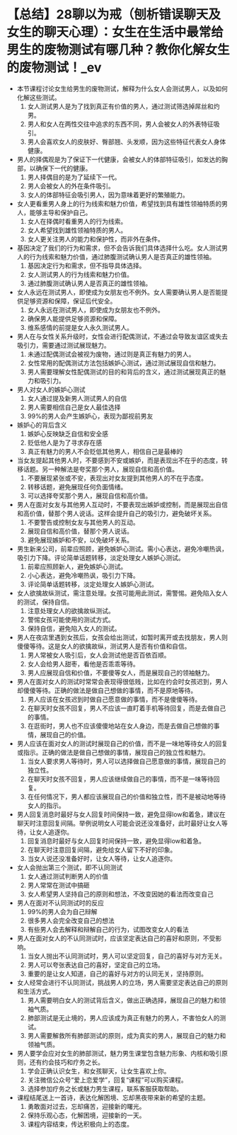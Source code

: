 # 【总结】28聊以为戒（刨析错误聊天及女生的聊天心理）：女生在生活中最常给男生的废物测试有哪几种？教你化解女生的废物测试！_ev

-   本节课程讨论女生给男生的废物测试，解释为什么女人会测试男人，以及如何化解这些测试。
    1.  女人测试男人是为了找到真正有价值的男人，通过测试筛选掉屌丝和灼男。
    2.  男人和女人在两性交往中追求的东西不同，男人会被女人的外表特征吸引。
    3.  男人会喜欢女人的皮肤好、臀部翘、头发顺，因为这些特征代表女人身体健康。
-   男人的择偶观是为了保证下一代健康，会被女人的体部特征吸引，如发达的胸部，以确保下一代的健康。
    1.  男人择偶目的是为了延续下一代。
    2.  男人会被女人的外在条件吸引。
    3.  女人的体部特征会吸引男人，因为意味着更好的繁殖能力。
-   女人更看重男人身上的行为线索和魅力价值，希望找到具有雄性领袖特质的男人，能够主导和保护自己。
    1.  女人在择偶时看重男人的行为线索。
    2.  女人希望找到雄性领袖特质的男人。
    3.  女人更关注男人的能力和保护性，而非外在条件。
-   基因决定了我们的行为和需求，但不会告诉我们具体选择什么吃。女人测试男人的行为线索和魅力价值，通过肺腹测试确认男人是否真正的雄性领袖。
    1.  基因决定行为和需求，但不指导具体选择。
    2.  女人测试男人的行为线索和魅力价值。
    3.  通过肺腹测试确认男人是否真正的雄性领袖。
-   女人永远在测试男人，即使成为女朋友也不例外。女人需要确认男人是否能提供足够资源和保障，保证后代安全。
    1.  女人永远在测试男人，即使成为女朋友也不例外。
    2.  确保男人能提供足够资源和保障。
    3.  维系感情的前提是女人永久测试男人。
-   男人在与女性关系升级时，女性会进行配偶测试，不通过会导致友谊区或失去吸引力，需要通过测试展现魅力。
    1.  未通过配偶测试会被视为废物，通过则是真正有魅力的男人。
    2.  女性常用的配偶测试方法包括嫉妒心测试，通过测试展现自信和魅力。
    3.  男人需要理解女性配偶测试的目的和背后的含义，通过测试展现真正的魅力和吸引力。
-   男人对女人的嫉妒心测试
    1.  女人通过提及新男人测试男人的自信
    2.  男人需要相信自己是女人最佳选择
    3.  99%的男人会产生嫉妒心，表现为鄙视前男友
-   嫉妒心的背后含义
    1.  嫉妒心反映缺乏自信和安全感
    2.  贬低他人是为了寻求存在感
    3.  真正有魅力的男人不会贬低其他男人，相信自己是最棒的
-   当女友提起其他男人时，不要感到不安或嫉妒，而是表现出不在乎的态度，转移话题。另一种解法是夸奖那个男人，展现自信和高价值。
    1.  不要展现紧张或不安，表现出对女友提到其他男人的不在乎态度。
    2.  转移话题，避免展现任何负面情绪。
    3.  可以选择夸奖那个男人，展现自信和高价值。
-   男人在面对女友与其他男人互动时，不要表现出嫉妒或控制，而是展现出自信和高价值，替那个男人说话。这样会提升自己的吸引力，避免破坏关系。
    1.  不要警告或控制女友与其他男人的互动。
    2.  展现自信和高价值，替那个男人说话。
    3.  避免展现嫉妒和不安，以免破坏关系。
-   男生新来公司，前辈应照顾，避免嫉妒心测试。需小心表达，避免冷嘲热讽，吸引力下降。评论简单话题转移，淡定处理女人嫉妒心测试。
    1.  前辈应照顾新人，避免嫉妒心测试。
    2.  小心表达，避免冷嘲热讽，吸引力下降。
    3.  评论简单话题转移，淡定处理女人嫉妒心测试。
-   女人欲擒故纵测试，需注意处理。女孩可能用此测试，需警惕。避免陷入女人的测试，保持自信。
    1.  注意处理女人的欲擒故纵测试。
    2.  警惕女孩可能使用的测试方式。
    3.  保持自信，避免陷入女人的测试。
-   男人在夜店里遇到女孩后，女孩会给出测试，如暂时离开或去找朋友，男人则傻傻等待。这是女人的欲擒故纵，测试男人是否有价值和自信。
    1.  男人常被女人吸引后，女人会测试他是否百依百顺。
    2.  女人会给男人甜枣，看他是否乖乖等待。
    3.  男人应展现自信和价值，不要傻等女人，而是展现自己的领袖魅力。
-   男人在面对女人的测试时常常会表现得很低贱，比如在约会时女孩迟到，男人却傻傻等待。正确的做法是做自己想做的事情，而不是原地等待。
    1.  男人应该在女孩迟到时做自己愿意做的事情，而不是傻傻等待。
    2.  在聊天时女孩不回复，男人不应该一直盯着手机等待回复，而是去做自己的事情。
    3.  在逛街时，男人也不应该傻傻地站在女人身边，而是去做自己想做的事情，展现自己的价值。
-   男人应该在面对女人的测试时展现自己的价值，而不是一味地等待女人的回复或指示。正确的做法是做自己想做的事情，展现自己的独立性和魅力。
    1.  当女人要求男人等待时，男人可以选择做自己愿意做的事情，展现自己的独立性。
    2.  在聊天时女孩不回复，男人应该继续做自己的事情，而不是一味等待回复。
    3.  在任何情况下，男人都应该展现自己的价值和独立性，而不是被动地等待女人的指示。
-   男人回复消息时最好与女人回复时间保持一致，避免显得low和着急，建议在聊天时注意回复间隔。举例说明女人可能会说还没准备好，此时最好让女人等待，让女人追逐你。
    1.  回复消息时最好与女人回复时间保持一致，避免显得low和着急。
    2.  在聊天时注意回复间隔，避免给女人留下不好的印象。
    3.  当女人说还没准备好时，让女人等待，让女人追逐你。
-   女人会抛出第三个测试，即不认同测试
    1.  女人通过测试判断男人的价值
    2.  男人常常在测试中搞砸
    3.  女人希望男人坚持自己的原则和想法，不改变因她的看法而改变自己
-   男人在面对不认同测试时的反应
    1.  99%的男人会为自己辩解
    2.  很多男人会完全改变自己的想法
    3.  有些男人会去解释和辩解自己的行为，试图改变女人的看法
-   男人在面对女人的不认同测试时，应该坚定表达自己的喜好和原则，不受影响。
    1.  当女人抛出不认同测试时，男人可以坚定回复，自己的喜好与对方无关。
    2.  男人可以夸张表达自己的喜好，坚定自己的立场。
    3.  重要的是让女人知道，自己的喜好与对方的认同无关，坚持原则。
-   女人经常会进行不认同测试，挑战男人的立场，男人需要坚定表达自己的原则和生活方式。
    1.  男人需要明白女人的测试背后含义，做出正确选择，展现自己的魅力和领袖气质。
    2.  肺部测试是无止境的，男人应该成为真正有魅力的男人，不害怕女人的测试。
    3.  男人需要解救所有肺部测试的原则，成为真实的男人，展现自己的魅力和领袖气质。
-   男人要学会应对女生的肺部测试，魅力男生课堂包含魅力形象、内核和吸引原则，还有约会技巧和疗务之长。
    1.  学会正确认识女生，和女孩聊天，让女生喜欢上你。
    2.  关注微信公众号“爱上恋爱学”，回复“课程”可以购买课程。
    3.  选择参加疗务之长或魅力男生课程，联系客服获取帮助。
-   课程结尾送上一首诗，表达化解困境、忘却黑夜带来新的希望的主题。
    1.  勇敢面对过去，忘却痛苦，迎接新的曙光。
    2.  保持乐观心态，化解困境，迎接新的一天。
    3.  课程内容结束，传达积极向上的态度。